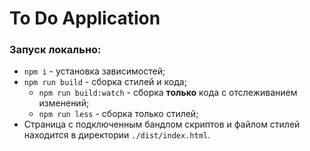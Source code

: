 # To Do Application

### Запуск локально:
* `npm i` - установка зависимостей;
* `npm run build` - сборка стилей и кода;
	* `npm run build:watch` - сборка **только** кода с отслеживанием изменений;
	* `npm run less` - сборка только стилей;
* Страница с подключенным бандлом скриптов и файлом стилей находится в директории `./dist/index.html`.
